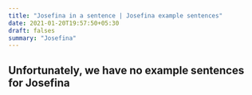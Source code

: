 ```yaml
---
title: "Josefina in a sentence | Josefina example sentences"
date: 2021-01-20T19:57:50+05:30
draft: falses
summary: "Josefina"
---
```

## Unfortunately, we have no example sentences for Josefina                 
